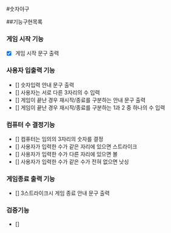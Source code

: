 #숫자야구 

##기능구현목록 

### 게임 시작 기능 
- [x] 게임 시작 문구 출력 

### 사용자 입출력 기능 
- [] 숫자입력 안내 문구 출력 
- [] 사용자는 서로 다른 3자리의 수 입력 
 - [] 게임이 끝난 경우 재시작/종료를 구분하는 안내 문구 출력 
 - [] 게임이 끝난 경우 재시작/종료를 구분하는 1과 2 중 하나의 수 입력 

### 컴퓨터 수 결정기능 
- [] 컴퓨터는 임의의 3자리의 숫자를 결정
 - [] 사용자가 입력한 수가 같은 자리에 있으면 스트라이크
 - [] 사용자가 입력한 수가 다른 자리에 있으면 볼
 - [] 사용자가 입력한 수가 같은 수가 전혀 없으면 낫싱

### 게임종료 출력 기능 
 - [] 3스트라이크시 게임 종료 안내 문구 출력 
 
### 검증기능 
 - [] 
